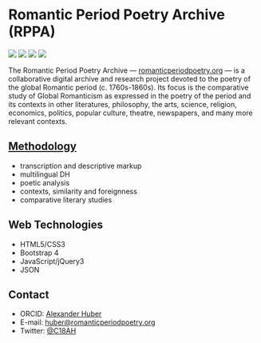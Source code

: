 Romantic Period Poetry Archive (RPPA)
======
![](https://img.shields.io/github/last-commit/alhuber1502/RPPA.svg?style=flat)
![](https://img.shields.io/badge/license-CC%20BY--SA-orange.svg?style=flat)
![](https://img.shields.io/website-up-down-green-red/http/www.romanticperiodpoetry.org.svg?style=flat)
![](https://img.shields.io/maintenance/yes/2021.svg?style=flat)

The Romantic Period Poetry Archive — 
[romanticperiodpoetry.org](https://www.romanticperiodpoetry.org/) — is a
collaborative digital archive and research project devoted to the poetry 
of the global Romantic period (c. 1760s-1860s).  Its focus is the 
comparative study of Global Romanticism as expressed in the poetry of the
period and its contexts in other literatures, philosophy, the arts, 
science, religion, economics, politics, popular culture, theatre, 
newspapers, and many more relevant contexts.

## [Methodology](http://www.romanticperiodpoetry.org/about/#methodology)
* transcription and descriptive markup
* multilingual DH
* poetic analysis
* contexts, similarity and foreignness
* comparative literary studies

## Web Technologies
* HTML5/CSS3
* Bootstrap 4
* JavaScript/jQuery3
* JSON

## Contact
* ORCID: [Alexander Huber](http://orcid.org/0000-0002-2151-6415)
* E-mail: [huber@romanticperiodpoetry.org](mailto:huber@romanticperiodpoetry.org)
* Twitter: [@C18AH](https://twitter.com/C18AH)
